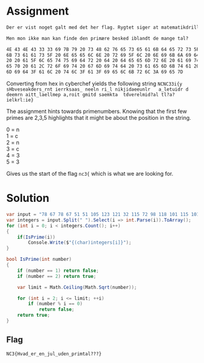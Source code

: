 # Assignment
```txt
Der er vist noget galt med det her flag. Rygtet siger at matematikdrillenissen har været på spil.

Men mon ikke man kan finde den primære besked iblandt de mange tal?

4E 43 4E 43 33 33 69 7B 79 20 73 48 62 76 65 73 65 61 6B 64 65 72 73 5F 72 6E 74 20 69 65 72 72 
6B 73 61 61 73 5F 20 6E 65 65 6C 6E 20 72 69 5F 6C 20 6E 69 6B 6A 69 64 61 65 65 75 6E 6C 72 20 
20 20 61 5F 6C 65 74 75 69 64 72 20 64 20 64 65 65 6D 72 6E 20 61 69 74 74 5F 6C 61 65 6C 6C 6D 
65 70 20 61 2C 72 6F 69 74 20 67 6D 69 74 64 20 73 61 65 6D 6B 74 61 20 20 74 64 76 65 72 65 6C 
6D 69 64 3F 61 6C 20 74 6C 3F 61 3F 69 65 6C 6B 72 6C 3A 69 65 7D 

```

Converting from hex in cyberchef yields the following string
`NCNC33i{y sHbveseakders_rnt ierrksaas_ neeln ri_l nikjidaeeunlr   a_letuidr d deemrn aitt_laellmep a,roit gmitd saemkta  tdverelmid?al tl?a?ielkrl:ie}`

The assignment hints towards primenumbers.
Knowing that the first few primes are 2,3,5 highlights that it might be about the position in the string.

0 = n  
1 = c  
2 = n  
3 = c  
4 = 3  
5 = 3  

Gives us the start of the flag `nc3{` which is what we are looking for.


# Solution
```csharp
var input = "78 67 78 67 51 51 105 123 121 32 115 72 98 118 101 115 101 97 107 100 101 114 115 95 114 110 116 32 105 101 114 114 107 115 97 97 115 95 32 110 101 101 108 110 32 114 105 95 108 32 110 105 107 106 105 100 97 101 101 117 110 108 114 32 32 32 97 95 108 101 116 117 105 100 114 32 100 32 100 101 101 109 114 110 32 97 105 116 116 95 108 97 101 108 108 109 101 112 32 97 44 114 111 105 116 32 103 109 105 116 100 32 115 97 101 109 107 116 97 32 32 116 100 118 101 114 101 108 109 105 100 63 97 108 32 116 108 63 97 63 105 101 108 107 114 108 58 105 101 125";
var integers = input.Split(" ").Select(i => int.Parse(i)).ToArray();
for (int i = 0; i < integers.Count(); i++)
{
    if(IsPrime(i))
        Console.Write($"{(char)integers[i]}");
}

bool IsPrime(int number)
{
    if (number == 1) return false;
    if (number == 2) return true;

    var limit = Math.Ceiling(Math.Sqrt(number));

    for (int i = 2; i <= limit; ++i)
        if (number % i == 0)
            return false;
    return true;
}

```

## Flag
`NC3{Hvad_er_en_jul_uden_primtal???}`
